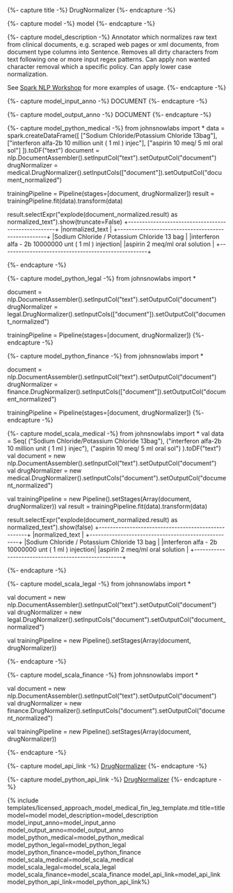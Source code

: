 {%- capture title -%}
DrugNormalizer
{%- endcapture -%}

{%- capture model -%}
model
{%- endcapture -%}

{%- capture model_description -%}
Annotator which normalizes raw text from clinical documents, e.g. scraped web pages or xml documents, from document type columns into Sentence.
Removes all dirty characters from text following one or more input regex patterns.
Can apply non wanted character removal which a specific policy.
Can apply lower case normalization.

See [Spark NLP Workshop](https://github.com/JohnSnowLabs/spark-nlp-workshop/blob/master/tutorials/Certification_Trainings/Healthcare/23.Drug_Normalizer.ipynb) for more examples of usage.
{%- endcapture -%}

{%- capture model_input_anno -%}
DOCUMENT
{%- endcapture -%}

{%- capture model_output_anno -%}
DOCUMENT
{%- endcapture -%}

{%- capture model_python_medical -%}
from johnsnowlabs import *
data = spark.createDataFrame([
  ["Sodium Chloride/Potassium Chloride 13bag"],
  ["interferon alfa-2b 10 million unit ( 1 ml ) injec"],
  ["aspirin 10 meq/ 5 ml oral sol"]
]).toDF("text")
document = nlp.DocumentAssembler().setInputCol("text").setOutputCol("document")
drugNormalizer = medical.DrugNormalizer().setInputCols(["document"]).setOutputCol("document_normalized")

trainingPipeline = Pipeline(stages=[document, drugNormalizer])
result = trainingPipeline.fit(data).transform(data)

result.selectExpr("explode(document_normalized.result) as normalized_text").show(truncate=False)
+----------------------------------------------------+
|normalized_text                                     |
+----------------------------------------------------+
|Sodium Chloride / Potassium Chloride 13 bag         |
|interferon alfa - 2b 10000000 unt ( 1 ml ) injection|
|aspirin 2 meq/ml oral solution                      |
+----------------------------------------------------+

{%- endcapture -%}

{%- capture model_python_legal -%}
from johnsnowlabs import *

document = nlp.DocumentAssembler().setInputCol("text").setOutputCol("document")
drugNormalizer = legal.DrugNormalizer().setInputCols(["document"]).setOutputCol("document_normalized")

trainingPipeline = Pipeline(stages=[document, drugNormalizer])
{%- endcapture -%}

{%- capture model_python_finance -%}
from johnsnowlabs import *

document = nlp.DocumentAssembler().setInputCol("text").setOutputCol("document")
drugNormalizer = finance.DrugNormalizer().setInputCols(["document"]).setOutputCol("document_normalized")

trainingPipeline = Pipeline(stages=[document, drugNormalizer])
{%- endcapture -%}



{%- capture model_scala_medical -%}
from johnsnowlabs import * 
val data = Seq(
  ("Sodium Chloride/Potassium Chloride 13bag"),
  ("interferon alfa-2b 10 million unit ( 1 ml ) injec"),
  ("aspirin 10 meq/ 5 ml oral sol")
).toDF("text")
val document = new nlp.DocumentAssembler().setInputCol("text").setOutputCol("document")
val drugNormalizer = new medical.DrugNormalizer().setInputCols("document").setOutputCol("document_normalized")

val trainingPipeline = new Pipeline().setStages(Array(document, drugNormalizer))
val result = trainingPipeline.fit(data).transform(data)

result.selectExpr("explode(document_normalized.result) as normalized_text").show(false)
+----------------------------------------------------+
|normalized_text                                     |
+----------------------------------------------------+
|Sodium Chloride / Potassium Chloride 13 bag         |
|interferon alfa - 2b 10000000 unt ( 1 ml ) injection|
|aspirin 2 meq/ml oral solution                      |
+----------------------------------------------------+

{%- endcapture -%}

{%- capture model_scala_legal -%}
from johnsnowlabs import * 

val document = new nlp.DocumentAssembler().setInputCol("text").setOutputCol("document")
val drugNormalizer = new legal.DrugNormalizer().setInputCols("document").setOutputCol("document_normalized")

val trainingPipeline = new Pipeline().setStages(Array(document, drugNormalizer))

{%- endcapture -%}

{%- capture model_scala_finance -%}
from johnsnowlabs import * 

val document = new nlp.DocumentAssembler().setInputCol("text").setOutputCol("document")
val drugNormalizer = new finance.DrugNormalizer().setInputCols("document").setOutputCol("document_normalized")

val trainingPipeline = new Pipeline().setStages(Array(document, drugNormalizer))

{%- endcapture -%}

{%- capture model_api_link -%}
[DrugNormalizer](https://nlp.johnsnowlabs.com/licensed/api/com/johnsnowlabs/nlp/annotators/DrugNormalizer.html)
{%- endcapture -%}

{%- capture model_python_api_link -%}
[DrugNormalizer](https://nlp.johnsnowlabs.com/licensed/api/python/reference/autosummary/sparknlp_jsl/annotator/normalizer/drug_normalizer/index.html#sparknlp_jsl.annotator.normalizer.drug_normalizer.DrugNormalizer)
{%- endcapture -%}

{% include templates/licensed_approach_model_medical_fin_leg_template.md
title=title
model=model
model_description=model_description
model_input_anno=model_input_anno
model_output_anno=model_output_anno
model_python_medical=model_python_medical
model_python_legal=model_python_legal
model_python_finance=model_python_finance
model_scala_medical=model_scala_medical
model_scala_legal=model_scala_legal
model_scala_finance=model_scala_finance
model_api_link=model_api_link
model_python_api_link=model_python_api_link%}
